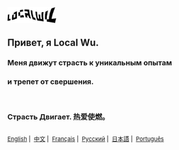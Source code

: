 <p align="left" style="display:inline;">
  <a href="https://localwu.top/?from=ghReadmeRu"><img height="36px" src="../Static/LocalWuSign.png" /></a>
</p>

## Привет, я Local Wu.

### Меня движут страсть к уникальным опытам <br/>

### и трепет от свершения. <br/>

<br/>

### Страсть Двигает. 热爱使燃。

##

<p align="right" style="display:inline;">
<span align="right" style="color:black; font-size: small;">
  <a href="https://github.com/localwu/localwu/blob/main/README.md"><span>English</span></a>&nbsp|&nbsp
  <a href="https://github.com/localwu/localwu/blob/main/MultilingualVers/README_Ch.md"><span>中文</span></a>&nbsp|&nbsp
  <a href="https://github.com/localwu/localwu/blob/main/MultilingualVers/README_Fr.md"><span>Français</span></a>&nbsp|&nbsp
  <a href="https://github.com/localwu/localwu/blob/main/MultilingualVers/README_Ru.md"><span>Русский</span></a>&nbsp|&nbsp
  <a href="https://github.com/localwu/localwu/blob/main/MultilingualVers/README_Jp.md"><span>日本語</span></a>&nbsp|&nbsp
  <a href="https://github.com/localwu/localwu/blob/main/MultilingualVers/README_Pt.md"><span>Português</span></a>
</span>
</p>
